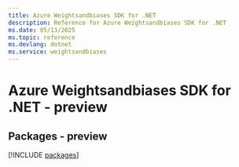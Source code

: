```yaml
---
title: Azure Weightsandbiases SDK for .NET
description: Reference for Azure Weightsandbiases SDK for .NET
ms.date: 05/13/2025
ms.topic: reference
ms.devlang: dotnet
ms.service: weightsandbiases
---
```

# Azure Weightsandbiases SDK for .NET - preview
## Packages - preview
[!INCLUDE [packages](weightsandbiases-index.md)]